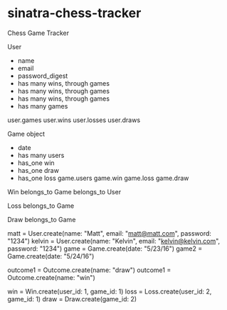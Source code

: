 # sinatra-chess-tracker
Chess Game Tracker

User
 - name
 - email
 - password_digest
 - has many wins, through games
 - has many wins, through games
 - has many wins, through games
 - has many games

user.games
user.wins 
user.losses 
user.draws

Game object  
 - date 
 - has many users
 - has_one win
 - has_one draw
 - has_one loss
game.users 
game.win 
game.loss 
game.draw  


Win
 belongs_to Game
 belongs_to User

Loss
  belongs_to Game

Draw
  belongs_to Game

matt = User.create(name: "Matt", email: "matt@matt.com", password: "1234")
kelvin = User.create(name: "Kelvin", email: "kelvin@kelvin.com", password: "1234")
game = Game.create(date: "5/23/16")
game2 = Game.create(date: "5/24/16")

outcome1 = Outcome.create(name: "draw")
outcome1 = Outcome.create(name: "win")

win = Win.create(user_id: 1, game_id: 1)
loss = Loss.create(user_id: 2, game_id: 1)
draw = Draw.create(game_id: 2)
